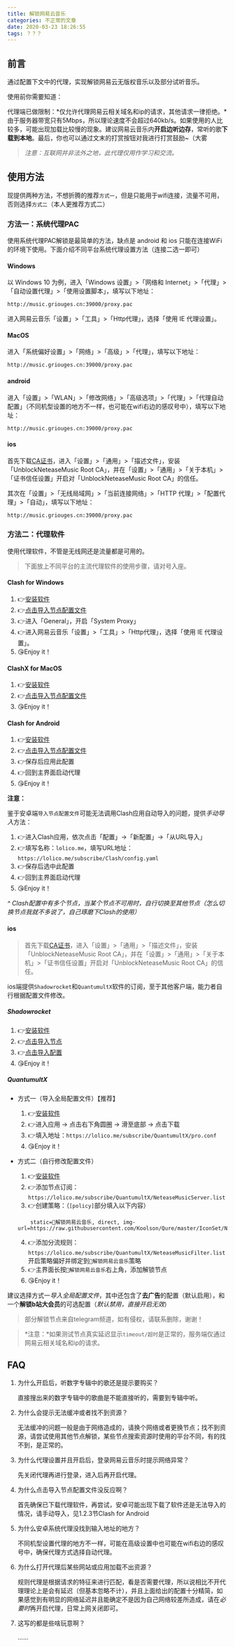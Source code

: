 ```yaml
---
title: 解锁网易云音乐
categories: 不正常的文章
date: 2020-03-23 18:26:55
tags: ？？？
---
```


<!-- more -->

## 前言

通过配置下文中的代理，实现解锁网易云无版权音乐以及部分试听音乐。

使用前你需要知道：

代理端已做限制：*仅允许代理网易云相关域名和ip的请求，其他请求一律拒绝。*由于服务器带宽只有5Mbps，所以理论速度不会超过640kb/s。如果使用的人比较多，可能出现加载比较慢的现象。建议网易云音乐内**开启边听边存**，常听的歌**下载到本地**。最后，你也可以通过文末的打赏按钮对我进行打赏鼓励~（大雾

> *注意：互联网并非法外之地，此代理仅用作学习和交流。*

## 使用方法

现提供两种方法，不想折腾的推荐`方式一`，但是只能用于wifi连接，流量不可用，否则选择`方式二`（本人更推荐方式二）

### 方法一：系统代理PAC

使用系统代理PAC解锁是最简单的方法，缺点是 android 和 ios 只能在连接WiFi的环境下使用。下面介绍不同平台系统代理设置方法（连接二选一即可）

#### Windows

以 Windows 10 为例，进入「Windows 设置」>「网络和 Internet」>「代理」>「自动设置代理」>「使用设置脚本」，填写以下地址：

```txt
http://music.griouges.cn:39000/proxy.pac
```

进入网易云音乐「设置」>「工具」>「Http代理」，选择「使用 IE 代理设置」。

#### MacOS

进入「系统偏好设置」>「网络」>「高级」>「代理」，填写以下地址：

```txt
http://music.griouges.cn:39000/proxy.pac
```

#### android

进入「设置」>「WLAN」>「修改网络」>「高级选项」>「代理」>「代理自动配置」（不同机型设置的地方不一样，也可能在wifi右边的感叹号中），填写以下地址：

```txt
http://music.griouges.cn:39000/proxy.pac
```

#### ios

首先下载[CA证书](https://raw.githubusercontent.com/nondanee/UnblockNeteaseMusic/master/ca.crt)，进入「设置」>「通用」>「描述文件」，安装「UnblockNeteaseMusic Root CA」，并在「设置」>「通用」>「关于本机」>「证书信任设置」开启对「UnblockNeteaseMusic Root CA」的信任。

其次在「设置」>「无线局域网」>「当前连接网络」>「HTTP 代理」>「配置代理」>「自动」，填写以下地址：

```txt
http://music.griouges.cn:39000/proxy.pac
```

### 方法二：代理软件

使用代理软件，不管是无线网还是流量都是可用的。

> 下面放上不同平台的主流代理软件的使用步骤，请对号入座。

#### Clash for Windows

1. 👉[安装软件](https://lolico.griouges.cn/uploads/Clash.for.Windows.Setup.0.9.2.exe)
2. 👉[点击导入节点配置文件](clash://install-config?url=https%3a%2f%2flolico.me%2fsubscribe%2fClash%2fconfig.yaml)
3. 👉进入「General」，开启「System Proxy」
4. 👉进入网易云音乐「设置」>「工具」>「Http代理」，选择「使用 IE 代理设置」。
5. 😘Enjoy it！

#### ClashX for MacOS

1. 👉[安装软件](https://lolico.griouges.cn/uploads/ClashX.dmg)
2. 👉[点击导入节点配置文件](clash://install-config?url=https%3a%2f%2flolico.me%2fsubscribe%2fClash%2fconfig.yaml)
3. 😘Enjoy it！

#### Clash for Android

1. 👉[安装软件](https://lolico.griouges.cn/uploads/app-universal-release.apk)
2. 👉[点击导入节点配置文件](clash://install-config?url=https%3a%2f%2flolico.me%2fsubscribe%2fClash%2fconfig.yaml)
3. 👉保存后应用此配置
4. 👉回到主界面启动代理
5. 😘Enjoy it！

**注意：**

鉴于安卓端`导入节点配置文件`可能无法调用Clash应用自动导入的问题，提供*手动导入*方法：

1. 👉进入Clash应用，依次点击「配置」->「新配置」->「从URL导入」
2. 👉填写名称：`lolico.me`，填写URL地址：`https://lolico.me/subscribe/Clash/config.yaml`
3. 👉保存后选中此配置
4. 👉回到主界面启动代理
5. 😘Enjoy it！

*^ Clash配置中有多个节点，当某个节点不可用时，自行切换至其他节点（怎么切换节点我就不多说了，自己琢磨下Clash的使用）*

#### ios

> 首先下载[CA证书](https://raw.githubusercontent.com/nondanee/UnblockNeteaseMusic/master/ca.crt)，进入「设置」>「通用」>「描述文件」，安装「UnblockNeteaseMusic Root CA」，并在「设置」>「通用」>「关于本机」>「证书信任设置」开启对「UnblockNeteaseMusic Root CA」的信任。

ios端提供`Shadowrocket`和`QuantumultX`软件的订阅，至于其他客户端，能力者自行根据配置文件修改。

##### Shadowrocket

1. 👉[安装软件](https://apps.apple.com/us/app/shadowrocket/id932747118)
2. 👉[点击导入节点](shadowrocket://add/sub://aHR0cHM6Ly9sb2xpY28ubWUvc3Vic2NyaWJlL1NoYWRvd3JvY2tldC9zZXJ2ZXIudHh0#%F0%9F%8E%B8%E8%A7%A3%E9%94%81%E7%BD%91%E6%98%93%E4%BA%91%E9%9F%B3%E4%B9%90)
3. 👉[点击导入配置](shadowrocket://config/add/https://lolico.me/subscribe/Shadowrocket/rules.conf)
4. 😘Enjoy it！

##### QuantumultX

- 方式一（导入全局配置文件）【推荐】
    1. 👉[安装软件](https://apps.apple.com/us/app-bundle/quantumult-x-upgrade/id1482985563)
    2. 👉进入应用 -> 点击右下角圆圈 -> 滑至底部 -> 点击下载
    3. 👉填入地址：`https://lolico.me/subscribe/QuantumultX/pro.conf`
    4. 😘Enjoy it！

- 方式二（自行修改配置文件）
    1. 👉[安装软件](https://apps.apple.com/us/app-bundle/quantumult-x-upgrade/id1482985563)
    2. 👉添加节点订阅：`https://lolico.me/subscribe/QuantumultX/NeteaseMusicServer.list`
    3. 👉创建策略：（`[policy]`部分填入以下内容）
    ```
        static=🎸解锁网易云音乐, direct, img-url=https://raw.githubusercontent.com/Koolson/Qure/master/IconSet/Netease_Music_Unlock.png
    ```
    4. 👉添加分流规则：`https://lolico.me/subscribe/QuantumultX/NeteaseMusicFilter.list`开启策略偏好并绑定到`🎸解锁网易云音乐`策略
    5. 👉主界面长按`🎸解锁网易云音乐`右上角，添加解锁节点
    6. 😘Enjoy it！

建议选择方式一*导入全局配置文件*，其中还包含了**去广告**的配置（默认启用），和一个**解锁b站大会员**的可选配置（*默认禁用，直接开启无效*）

> 部分解锁节点来自telegram频道，如有侵权，请联系删除，谢谢！

> *注意：*如果测试节点真实延迟显示`timeout/超时`是正常的，服务端仅通过网易云相关域名和ip的请求。

## FAQ

1. 为什么开启后，听数字专辑中的歌还是提示要购买？

    直接搜出来的数字专辑中的歌曲是不能直接听的，需要到专辑中听。

2. 为什么会提示无法缓冲或者找不到资源？

    无法缓冲的问题一般是由于网络造成的，请换个网络或者更换节点；找不到资源，请尝试使用其他节点解锁，某些节点搜索资源时使用的平台不同，有的找不到，是正常的。

3. 为什么代理设置并且开启后，登录网易云音乐时提示网络异常？

    先关闭代理再进行登录，进入后再开启代理。

4. 为什么点击导入节点配置文件没反应啊？

    首先确保已下载代理软件，再尝试，安卓可能出现下载了软件还是无法导入的情况，请手动导入，见1.2.3节Clash for Android

5. 为什么安卓系统代理没找到输入地址的地方？

    不同机型设置代理的地方不一样，可能在高级设置中也可能在wifi右边的感叹号中，确保代理方式选择自动代理。

6. 为什么打开代理后某些网站或应用加载不出资源？

    规则代理是根据请求的特征来进行匹配，看是否需要代理，所以说相比不开代理理论上是会有延迟（但基本忽略不计），并且上面给出的配置十分精简，如果感觉到有明显的网络延迟并且能确定不是因为自己网络较差所造成，请在*必要时*再开启代理，日常上网关闭即可。

7. 这写的都是些啥玩意啊？

    ......